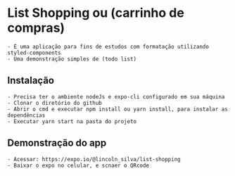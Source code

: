 # List Shopping ou (carrinho de compras)
    - É uma aplicação para fins de estudos com formatação utilizando styled-components
    - Uma demonstração simples de (todo list)

## Instalação
    - Precisa ter o ambiente nodeJs e expo-cli configurado em sua máquina
    - Clonar o diretório do github
    - Abrir o cmd e executar npm install ou yarn install, para instalar as dependências
    - Executar yarn start na pasta do projeto

## Demonstração do app 
    - Acessar: https://expo.io/@lincoln_silva/list-shopping
    - Baixar o expo no celular, e scnaer o QRcode